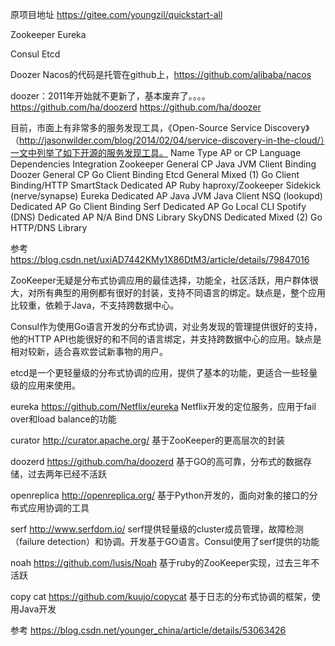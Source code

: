 原项目地址
https://gitee.com/youngzil/quickstart-all



Zookeeper
Eureka

Consul
Etcd

Doozer
Nacos的代码是托管在github上，https://github.com/alibaba/nacos

doozer：2011年开始就不更新了，基本废弃了。。。。
https://github.com/ha/doozerd
https://github.com/ha/doozer


目前，市面上有非常多的服务发现工具，《Open-Source Service Discovery》（http://jasonwilder.com/blog/2014/02/04/service-discovery-in-the-cloud/）一文中列举了如下开源的服务发现工具。
Name	Type	AP or CP	Language	Dependencies	Integration
Zookeeper	General	CP	Java	JVM	Client Binding
Doozer	General	CP	Go	          Client Binding
Etcd	General	Mixed (1)	Go	 Client Binding/HTTP
SmartStack	Dedicated	AP	Ruby	haproxy/Zookeeper	Sidekick (nerve/synapse)
Eureka	Dedicated	AP	Java	JVM	Java Client
NSQ (lookupd)	Dedicated	AP	Go	 Client Binding
Serf	Dedicated	AP	Go	 Local CLI
Spotify (DNS)	Dedicated	AP	N/A	Bind	DNS Library
SkyDNS	Dedicated	Mixed (2)	Go	 HTTP/DNS Library

参考
https://blog.csdn.net/uxiAD7442KMy1X86DtM3/article/details/79847016



ZooKeeper无疑是分布式协调应用的最佳选择，功能全，社区活跃，用户群体很大，对所有典型的用例都有很好的封装，支持不同语言的绑定。缺点是，整个应用比较重，依赖于Java，不支持跨数据中心。

Consul作为使用Go语言开发的分布式协调，对业务发现的管理提供很好的支持，他的HTTP API也能很好的和不同的语言绑定，并支持跨数据中心的应用。缺点是相对较新，适合喜欢尝试新事物的用户。

etcd是一个更轻量级的分布式协调的应用，提供了基本的功能，更适合一些轻量级的应用来使用。



eureka https://github.com/Netflix/eureka
Netflix开发的定位服务，应用于fail over和load balance的功能


curator http://curator.apache.org/
基于ZooKeeper的更高层次的封装

doozerd https://github.com/ha/doozerd
基于GO的高可靠，分布式的数据存储，过去两年已经不活跃

openreplica http://openreplica.org/
基于Python开发的，面向对象的接口的分布式应用协调的工具

serf http://www.serfdom.io/
serf提供轻量级的cluster成员管理，故障检测（failure detection）和协调。开发基于GO语言。Consul使用了serf提供的功能

noah https://github.com/lusis/Noah
基于ruby的ZooKeeper实现，过去三年不活跃

copy cat https://github.com/kuujo/copycat
基于日志的分布式协调的框架，使用Java开发



参考
https://blog.csdn.net/younger_china/article/details/53063426




